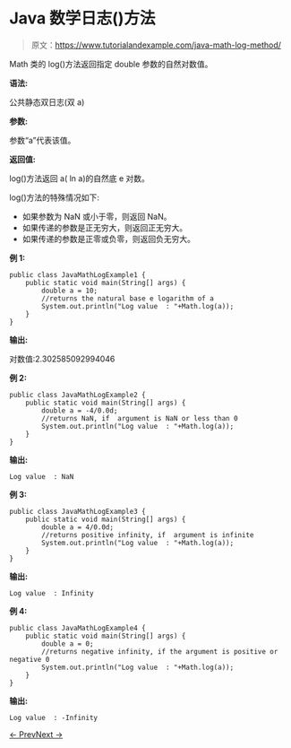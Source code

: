 # Java 数学日志()方法

> 原文：<https://www.tutorialandexample.com/java-math-log-method/>

Math 类的 log()方法返回指定 double 参数的自然对数值。

**语法:**

公共静态双日志(双 a)

**参数:**

参数“a”代表该值。

**返回值:**

log()方法返回 a( ln a)的自然底 e 对数。

log()方法的特殊情况如下:

*   如果参数为 NaN 或小于零，则返回 NaN。
*   如果传递的参数是正无穷大，则返回正无穷大。
*   如果传递的参数是正零或负零，则返回负无穷大。

**例 1:**

```
public class JavaMathLogExample1 {
    public static void main(String[] args) {
        double a = 10;
        //returns the natural base e logarithm of a
        System.out.println("Log value  : "+Math.log(a));
    }
}
```

**输出:**

对数值:2.302585092994046

**例 2:**

```
public class JavaMathLogExample2 {
    public static void main(String[] args) {
        double a = -4/0.0d;
        //returns NaN, if  argument is NaN or less than 0
        System.out.println("Log value  : "+Math.log(a));
    }
}
```

**输出:**

```
Log value  : NaN
```

**例 3:**

```
public class JavaMathLogExample3 {
    public static void main(String[] args) {
        double a = 4/0.0d;
        //returns positive infinity, if  argument is infinite
        System.out.println("Log value  : "+Math.log(a));
    }
}
```

**输出:**

```
Log value  : Infinity
```

**例 4:**

```
public class JavaMathLogExample4 {
    public static void main(String[] args) {
        double a = 0;
        //returns negative infinity, if the argument is positive or negative 0
        System.out.println("Log value  : "+Math.log(a));
    }
}
```

**输出:**

```
Log value  : -Infinity
```

[← Prev](https://www.tutorialandexample.com/java-math-incrementexact-method/)[Next →](https://www.tutorialandexample.com/java-math-log10-method/)